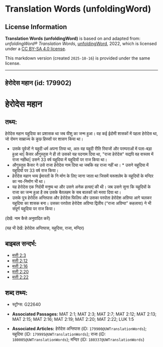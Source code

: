 # Translation Words (unfoldingWord)

## License Information

**Translation Words (unfoldingWord)** is based on and adapted from: _unfoldingWord® Translation Words_, [unfoldingWord](https://unfoldingword.org/utw), 2022, which is licensed under a [CC BY-SA 4.0 license](https://creativecommons.org/licenses/by-sa/4.0/legalcode.en).

This markdown version (created `2025-10-16`) is provided under the same license.



--------------------------------

## हेरोदेस महान (id: 179902)

हेरोदेस महान
============

तथ्य:
-----

हेरोदेस महान यहूदिया का प्रशासक था जब यीशु का जन्म हुआ। वह कई ईदोमी शासकों में पहला हेरोदेस था, जो रोमन साम्राज्य के कुछ हिस्सों पर शासन किया था।

* उसके पूर्वजों ने यहूदी धर्म अपना लिया था, अतः वह यहूदी रीति रिवाजों और परम्पराओं में पला\-बड़ा हुआ था\| कैसर औगुस्तुस ने ही तो उसको यह पदनाम दिया था, "राजा हेरोदेस" यद्यपि वह वास्तव में राजा नहींथा\| उसने 33 वर्ष यहूदिया में यहूदियों पर राज किया था।
* औगुस्तुस कैसर ने उसे राजा हेरोदेस नाम दिया था जबकि वह राजा नहीं था। \* उसने यहूदिया में यहूदियों पर 33 वर्ष राज किया।
* हेरोदेस महान भव्य ईमारतों के नि र्माण के लिए जाना जाता था जिसमें यरूशलेम के यहूदियों के मन्दिर का नव\-निर्माण भी था।
* यह हेरोदेस एक निर्दयी मनुष्य था और उसने अनेक हत्याएं की थी। जब उसने सुना कि यहूदियों के राजा का जन्म हुआ है तब उसके बैतलहम के सब बालकों को मरवा दिया था।
* उसके पुत्र हेरोदेस अन्तिपास और हेरोदेस फिलिप और उसका परपोता हेरोदेश अग्रिप्पा आगे चलकर यहूदिया का शासक बना। उसका परपोता हेरोदेश अग्रिप्पा द्वितीय (“राजा अग्रिप्पा” कहलाया) ने भी संपूर्ण यहूदिया पर राज किया।

(देखें: नाम कैसे अनुवादित करें)

(यह भी देखें: हेरोदेस अन्तिपास, यहूदिया, राजा, मन्दिर)

बाइबल सन्दर्भ:
--------------

* [मत्ती 2:3](https://ref.ly/Matt2:3)
* [मत्ती 2:12](https://ref.ly/Matt2:12)
* [मत्ती 2:16](https://ref.ly/Matt2:16)
* [मत्ती 2:20](https://ref.ly/Matt2:20)
* [मत्ती 2:22](https://ref.ly/Matt2:22)

शब्द तथ्य:
----------

* स्ट्रोंग्स: G22640

* **Associated Passages:** MAT 2:1; MAT 2:3; MAT 2:7; MAT 2:12; MAT 2:13; MAT 2:15; MAT 2:16; MAT 2:19; MAT 2:20; MAT 2:22; LUK 1:5
* **Associated Articles:** हेरोदेस अन्तिपास (ID: `179900@UWTranslationWords`); यहूदिया (ID: `179995@UWTranslationWords`); राजा (ID: `180005@UWTranslationWords`); मन्दिर (ID: `180337@UWTranslationWords`)

